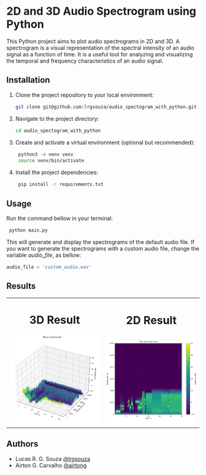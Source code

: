 
# 2D and 3D Audio Spectrogram using Python

This Python project aims to plot audio spectrograms in 2D and 3D. A spectrogram is a visual representation of the spectral intensity of an audio signal as a function of time. It is a useful tool for analyzing and visualizing the temporal and frequency characteristics of an audio signal.

## Installation

1. Clone the project repository to your local environment:

   ```bash
   git clone git@github.com:lrgsouza/audio_spectogram_with_python.git
   ```

2. Navigate to the project directory:

   ```bash
   cd audio_spectogram_with_python
   ```

3. Create and activate a virtual environment (optional but recommended):

   ```bash
    python3 -m venv venv
    source venv/bin/activate
   ```

4. Install the project dependencies:

   ```bash
    pip install -r requirements.txt
   ```

## Usage

Run the command bellow in your terminal:
   ```bash
    python main.py
   ```
This will generate and display the spectrograms of the default audio file.
If you want to generate the spectrograms with a custom audio file, change the variable _audio_file_, as bellow:

```python
audio_file = 'custom_audio.wav'
```

## Results

<table>
  <tr>
    <td align="center">
        <h1>3D Result</h1>
      <img src="./results/3D.png" alt="3D Example Image" />
    </td>
    <td align="center">
        <h1>2D Result</h1>
      <img src="./results/2D.png" alt="2D Example Image" />
    </td>
  </tr>
</table>

## Authors

- Lucas R. G. Souza [@lrgsouza](https://github.com/lrgsouza)
- Airton G. Carvalho [@airtong](https://github.com/airtong)
